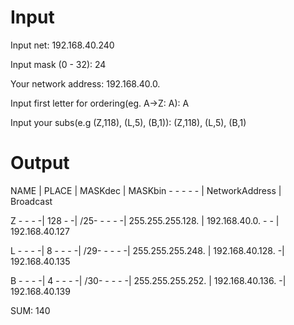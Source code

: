 # Input

Input net: 192.168.40.240

Input mask (0 - 32): 24

Your network address: 192.168.40.0.

Input first letter for ordering(eg. A->Z: A): A

Input your subs(e.g (Z,118), (L,5), (B,1)): (Z,118), (L,5), (B,1)

# Output

NAME | PLACE | MASKdec | MASKbin - - - - - | NetworkAddress | Broadcast

Z - - - -| 128 - -| /25- - - - -| 255.255.255.128. | 192.168.40.0. - - | 192.168.40.127

L - - - -| 8 - - - -| /29- - - - -| 255.255.255.248. | 192.168.40.128. -| 192.168.40.135

B - - - -| 4 - - - -| /30- - - - -| 255.255.255.252. | 192.168.40.136. -| 192.168.40.139

SUM: 140
